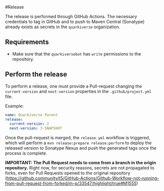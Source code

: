 #Release

The release is performed through GitHub Actions. The necessary credentials to tag in GitHub and to push to Maven Central (Sonatype)
already exists as secrets in the `quarkiverse` organization. 

## Requirements 

- Make sure that the `quarkiversebot` has `write` permissions to the repository. 

## Perform the release 

To perform a release, one must provide a Pull-request changing the `current-version` and `next-version` properties in the `.github/project.yml` file.

Example: 
```yaml
name: Quarkiverse Parent
release:
  current-version: 2
  next-version: 3-SNAPSHOT    
```

Once the pull-request is merged, the `release.yml` workflow is triggered, which will perform a `mvn release:prepare release:perform` to deploy the released version to Sonatype Nexus and push the generated tags once the process is complete. 

**IMPORTANT: The Pull Request needs to come from a branch in the origin repository.** 
Right now, for security reasons, secrets are not propagated to forks, even for Pull Requests opened to the original repository (https://github.community/t5/GitHub-Actions/Github-Workflow-not-running-from-pull-request-from-forked/m-p/33547/highlight/true#M1555)

